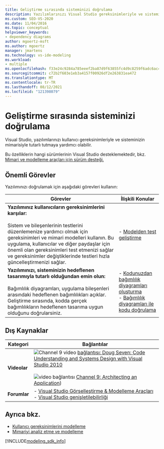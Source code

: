 ```yaml
---
title: Geliştirme sırasında sisteminizi doğrulama
description: Yazılımlarınızı Visual Studio gereksinimleriyle ve sisteminizin mimarisiyle tutarlı tutmaya nasıl yardımcı olduğunu öğrenin.
ms.custom: SEO-VS-2020
ms.date: 11/04/2016
ms.topic: conceptual
helpviewer_keywords:
- dependency diagrams
author: mgoertz-msft
ms.author: mgoertz
manager: jmartens
ms.technology: vs-ide-modeling
ms.workload:
- multiple
ms.openlocfilehash: f33e24c9284a785eeef2ba87d9f63855fc4d9c8259f6adc6ac44d1090a85dc34
ms.sourcegitcommit: c72b2f603e1eb3a4157f00926df2e263831ea472
ms.translationtype: MT
ms.contentlocale: tr-TR
ms.lasthandoff: 08/12/2021
ms.locfileid: "121398079"
---
```

# <a name="validate-your-system-during-development"></a>Geliştirme sırasında sisteminizi doğrulama

Visual Studio, yazılımlarınızı kullanıcı gereksinimleriyle ve sisteminizin mimarisiyle tutarlı tutmaya yardımcı olabilir.

Bu özelliklerin hangi sürümlerinin Visual Studio desteklemektedir, bkz. [Mimari ve modelleme araçları için sürüm desteği.](../modeling/analyze-and-model-your-architecture.md#VersionSupport)

## <a name="key-tasks"></a>Önemli Görevler

Yazılımınızı doğrulamak için aşağıdaki görevleri kullanın:

|**Görevler**|**İlişkili Konular**|
|-|-|
|**Yazılımınız kullanıcıların gereksinimlerini karşılar:**<br /><br />Sistem ve bileşenlerinin testlerini düzenlemenize yardımcı olmak için gereksinimleri ve mimari modelleri kullanın. Bu uygulama, kullanıcılar ve diğer paydaşlar için önemli olan gereksinimleri test etmenizi sağlar ve gereksinimler değiştiklerinde testleri hızla güncelleştirmenizi sağlar.|- [Modelden test geliştirme](../modeling/develop-tests-from-a-model.md)|
|**Yazılımınızı, sisteminizin hedeflenen tasarımıyla tutarlı olduğundan emin olun:**<br /><br />Bağımlılık diyagramları, uygulama bileşenleri arasındaki hedeflenen bağımlılıkları açıklar. Geliştirme sırasında, kodda gerçek bağımlılıkların hedeflenen tasarıma uygun olduğunu doğrularsiniz.|- [Kodunuzdan bağımlılık diyagramları oluşturma](../modeling/create-layer-diagrams-from-your-code.md)<br />- [Bağımlılık diyagramları ile kodu doğrulama](../modeling/validate-code-with-layer-diagrams.md)|

## <a name="external-resources"></a>Dış Kaynaklar

|**Kategori**|**Bağlantılar**|
|-|-|
|**Videolar**|![Channel 9 video ](../data-tools/media/playvideo.gif) [bağlantısı: Doug Seven: Code Understanding and Systems Design with Visual Studio 2010](https://channel9.msdn.com/shows/VS2010Launch/Doug-Seven-Code-Understanding-and-Systems-Design-with-Visual-Studio-2010)<br /><br /> ![video bağlantısı ](../data-tools/media/playvideo.gif) [Channel 9: Architecting an Application](https://channel9.msdn.com/blogs/clinted/uml-with-vs-2010-part-5-architecting-an-application))|
|**Forumlar**|- [Visual Studio Görselleştirme & Modelleme Araçları](https://social.msdn.microsoft.com/Forums/en-US/home?forum=vsarch)<br />- [Visual Studio genişletilebilirliği](https://social.msdn.microsoft.com/Forums/vstudio/home?forum=vsx)|

## <a name="see-also"></a>Ayrıca bkz.

- [Kullanıcı gereksinimlerini modelleme](../modeling/model-user-requirements.md)
- [Mimariyi analiz etme ve modelleme](../modeling/analyze-and-model-your-architecture.md)

[!INCLUDE[modeling_sdk_info](includes/modeling_sdk_info.md)]
